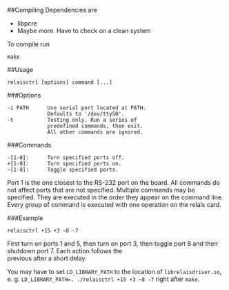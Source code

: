 ##Compiling
Dependencies are

- libpcre
- Maybe more. Have to check on a clean system

To compile run

    make

##Usage

    relaisctrl [options] command [...]

###Options

    -i PATH      Use serial port located at PATH.
                 Defaults to '/dev/ttyS0'.
    -t           Testing only. Run a series of
                 predefined commands, then exit.
                 All other commands are ignored.

###Commands

    -[1-8]:      Turn specified ports off.
    +[1-8]:      Turn specified ports on.
    ~[1-8]:      Toggle specified ports.

Port 1 is the one closest to the RS-232 port on the board.
All commands do not affect ports that are not specified.
Multiple commands may be specified. They are executed in the 
order they appear on the command line. Every group of command
is executed with one operation on the relais card.

###Example

    relaisctrl +15 +3 ~8 -7

First turn on ports 1 and 5, then turn on port 3, then toggle
port 8 and then shutdown port 7. Each action follows the                                                                                                             
previous after a short delay.

You may have to set `LD_LIBRARY_PATH` to the location of `librelaisdriver.so`,
e. g. `LD_LIBRARY_PATH=. ./relaisctrl +15 +3 ~8 -7` right after `make`.
